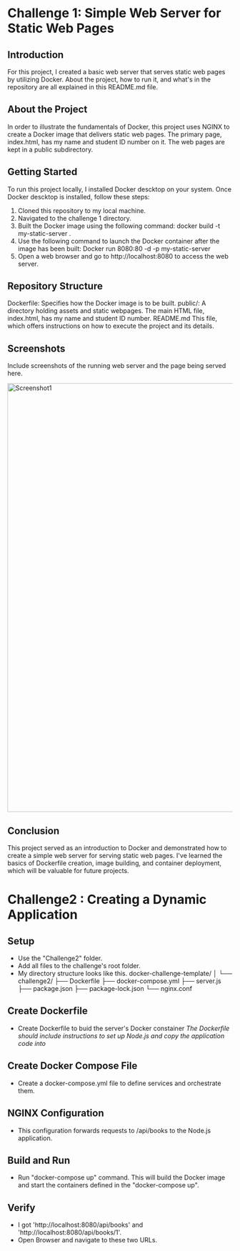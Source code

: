 # Challenge 1: Simple Web Server for Static Web Pages

## Introduction
For this project, I created a basic web server that serves static web pages by utilizing Docker. About the project, how to run it, and what's in the repository are all explained in this README.md file.

## About the Project
In order to illustrate the fundamentals of Docker, this project uses NGINX to create a Docker image that delivers static web pages. The primary page, index.html, has my name and student ID number on it. The web pages are kept in a public subdirectory.

## Getting Started
To run this project locally, I installed Docker descktop on your system. Once Docker descktop is installed, follow these steps:

1. Cloned this repository to my local machine.
2. Navigated to the challenge 1 directory.
3. Built the Docker image using the following command:
   docker build -t my-static-server .
4. Use the following command to launch the Docker container after the image has been built:
   Docker run 8080:80 -d -p my-static-server
5. Open a web browser and go to http://localhost:8080 to access the web server.

## Repository Structure
Dockerfile: Specifies how the Docker image is to be built.
public/: A directory holding assets and static webpages.
The main HTML file, index.html, has my name and student ID number.
README.md This file, which offers instructions on how to execute the project and its details.

## Screenshots
Include screenshots of the running web server and the page being served here.

<img width="960" alt="Screenshot1" src="https://github.com/Haileyrim/docker-challenge-template/assets/120137270/0a82992e-d2b7-49f1-942b-7ba51bd6e197">

## Conclusion
This project served as an introduction to Docker and demonstrated how to create a simple web server for serving static web pages. I've learned the basics of Dockerfile creation, image building, and container deployment, which will be valuable for future projects.

# Challenge2 : Creating a Dynamic Application

## Setup
- Use the "Challenge2" folder.
- Add all files to the challenge's root folder.
- My directory structure looks like this.
docker-challenge-template/
│
└── challenge2/
    ├── Dockerfile
    ├── docker-compose.yml
    ├── server.js
    ├── package.json
    ├── package-lock.json
    └── nginx.conf


## Create Dockerfile
- Create Dockerfile to buid the server's Docker constainer
*The Dockerfile should include instructions to set up Node.js and copy the application code into*

## Create Docker Compose File
- Create a docker-compose.yml file to define services and orchestrate them.

## NGINX Configuration
- This configuration forwards requests to /api/books to the Node.js application.

## Build and Run
- Run "docker-compose up" command. This will build the Docker image and start the containers defined in the "docker-compose up".

## Verify
- I got 'http://localhost:8080/api/books' and 'http://localhost:8080/api/books/1'.
- Open Browser and navigate to these two URLs.






